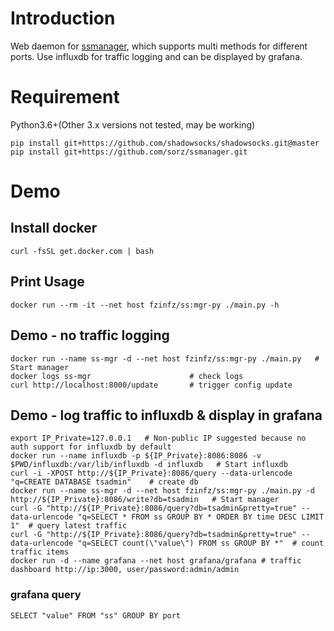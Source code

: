 # Introduction
Web daemon for [ssmanager](https://github.com/sorz/ssmanager), which supports multi methods for different ports.
Use influxdb for traffic logging and can be displayed by grafana.

# Requirement
Python3.6+(Other 3.x versions not tested, may be working)

    pip install git+https://github.com/shadowsocks/shadowsocks.git@master
    pip install git+https://github.com/sorz/ssmanager.git


# Demo
## Install docker
    curl -fsSL get.docker.com | bash

## Print Usage
    docker run --rm -it --net host fzinfz/ss:mgr-py ./main.py -h

## Demo - no traffic logging
    docker run --name ss-mgr -d --net host fzinfz/ss:mgr-py ./main.py   # Start manager
    docker logs ss-mgr                      # check logs
    curl http://localhost:8000/update       # trigger config update

## Demo - log traffic to influxdb & display in grafana
    export IP_Private=127.0.0.1   # Non-public IP suggested because no auth support for influxdb by default
    docker run --name influxdb -p ${IP_Private}:8086:8086 -v $PWD/influxdb:/var/lib/influxdb -d influxdb   # Start influxdb
    curl -i -XPOST http://${IP_Private}:8086/query --data-urlencode "q=CREATE DATABASE tsadmin"    # create db
    docker run --name ss-mgr -d --net host fzinfz/ss:mgr-py ./main.py -d http://${IP_Private}:8086/write?db=tsadmin   # Start manager
    curl -G "http://${IP_Private}:8086/query?db=tsadmin&pretty=true" --data-urlencode "q=SELECT * FROM ss GROUP BY * ORDER BY time DESC LIMIT 1"  # query latest traffic
    curl -G "http://${IP_Private}:8086/query?db=tsadmin&pretty=true" --data-urlencode "q=SELECT count(\"value\") FROM ss GROUP BY *"  # count traffic items
    docker run -d --name grafana --net host grafana/grafana # traffic dashboard http://ip:3000, user/password:admin/admin

### grafana query
    SELECT "value" FROM "ss" GROUP BY port